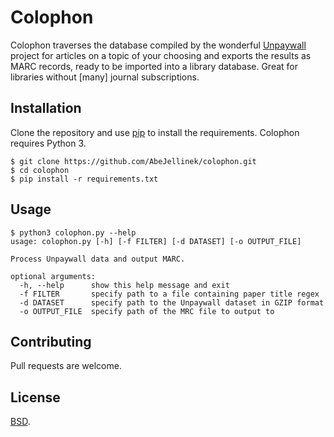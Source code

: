 # Colophon

Colophon traverses the database compiled by the wonderful [Unpaywall](https://unpaywall.org/) project for articles on a topic of your choosing and exports the results as MARC records, ready to be imported into a library database. Great for libraries without [many] journal subscriptions.

## Installation

Clone the repository and use [pip](https://pip.pypa.io/en/stable/) to install the requirements. Colophon requires Python 3.

```
$ git clone https://github.com/AbeJellinek/colophon.git
$ cd colophon
$ pip install -r requirements.txt
```

## Usage

```
$ python3 colophon.py --help
usage: colophon.py [-h] [-f FILTER] [-d DATASET] [-o OUTPUT_FILE]

Process Unpaywall data and output MARC.

optional arguments:
  -h, --help      show this help message and exit
  -f FILTER       specify path to a file containing paper title regex
  -d DATASET      specify path to the Unpaywall dataset in GZIP format
  -o OUTPUT_FILE  specify path of the MRC file to output to
```

## Contributing
Pull requests are welcome.

## License
[BSD](https://opensource.org/licenses/BSD-3-Clause).

